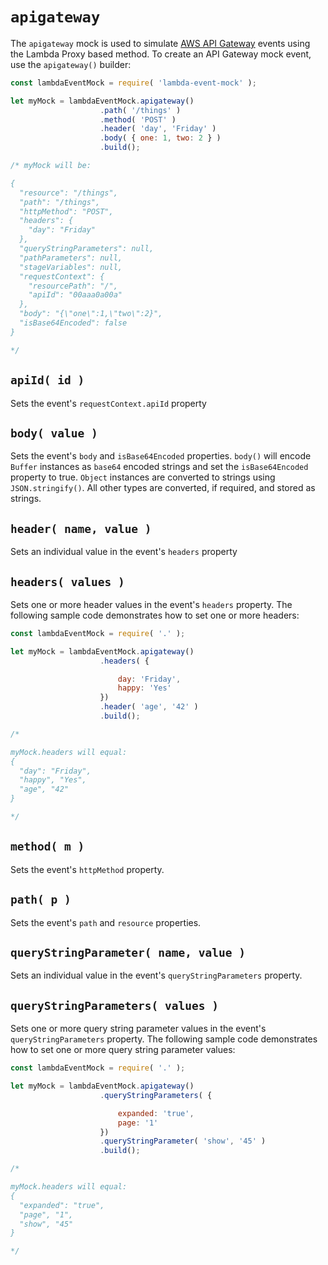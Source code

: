# `apigateway`

The `apigateway` mock is used to simulate [AWS API Gateway](https://aws.amazon.com/api-gateway) events using the Lambda Proxy based method. To create an API Gateway mock event, use the `apigateway()` builder:

```js
const lambdaEventMock = require( 'lambda-event-mock' );

let myMock = lambdaEventMock.apigateway()
                    .path( '/things' )
                    .method( 'POST' )
                    .header( 'day', 'Friday' )
                    .body( { one: 1, two: 2 } )
                    .build();

/* myMock will be:

{
  "resource": "/things",
  "path": "/things",
  "httpMethod": "POST",
  "headers": {
    "day": "Friday"
  },
  "queryStringParameters": null,
  "pathParameters": null,
  "stageVariables": null,
  "requestContext": {
    "resourcePath": "/",
    "apiId": "00aaa0a00a"
  },
  "body": "{\"one\":1,\"two\":2}",
  "isBase64Encoded": false
}

*/
```

## `apiId( id )`

Sets the event's `requestContext.apiId` property


## `body( value )`

Sets the event's `body` and `isBase64Encoded` properties. `body()` will encode
`Buffer` instances as `base64` encoded strings and set the `isBase64Encoded`
property to true. `Object` instances are converted to strings using `JSON.stringify()`.
All other types are converted, if required, and stored as strings.

## `header( name, value )`

Sets an individual value in the event's `headers` property

## `headers( values )`

Sets one or more header values in the event's `headers` property. The following
sample code demonstrates how to set one or more headers:

```js
const lambdaEventMock = require( '.' );

let myMock = lambdaEventMock.apigateway()
                    .headers( {

                        day: 'Friday',
                        happy: 'Yes'
                    })
                    .header( 'age', '42' )
                    .build();

/*

myMock.headers will equal:
{
  "day": "Friday",
  "happy", "Yes",
  "age", "42"
}

*/
```

## `method( m )`

Sets the event's `httpMethod` property.

## `path( p )`

Sets the event's `path` and `resource` properties.

## `queryStringParameter( name, value )`

Sets an individual value in the event's `queryStringParameters` property.

## `queryStringParameters( values )`

Sets one or more query string parameter values in the event's
`queryStringParameters` property. The following
sample code demonstrates how to set one or more query string parameter values:

```js
const lambdaEventMock = require( '.' );

let myMock = lambdaEventMock.apigateway()
                    .queryStringParameters( {

                        expanded: 'true',
                        page: '1'
                    })
                    .queryStringParameter( 'show', '45' )
                    .build();

/*

myMock.headers will equal:
{
  "expanded": "true",
  "page", "1",
  "show", "45"
}

*/
```
